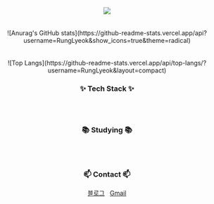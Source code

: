 <div align="center">
  <img src="https://i.imgur.com/45g3ZlF.gif" />
</div>
<br><br>

<div align="center">
  ![Anurag's GitHub stats](https://github-readme-stats.vercel.app/api?username=RungLyeok&show_icons=true&theme=radical)
</div>
<br><br>

<div align="center">
  ![Top Langs](https://github-readme-stats.vercel.app/api/top-langs/?username=RungLyeok&layout=compact)
</div>

<!--내용 부분-->
<h3 align="center">✨ Tech Stack ✨</h3>
<div align="center">
</div>
<br><br>

<h3 align="center">📚 Studying 📚</h3>
<div align="center">
</div>
<br><br>

<h3 align="center">📫 Contact 📫</h3>
<div align="center">
  <a href="https://leungnyeok.tistory.com/">블로그</a> &nbsp
  <a href="mailto:smdfur2000@gmail.com">Gmail</a>
</div>
